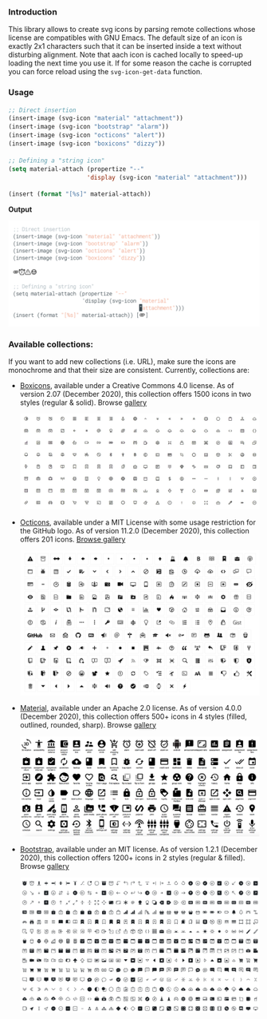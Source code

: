 
### Introduction

This library allows to create svg icons by parsing remote collections
whose license are compatibles with GNU Emacs. The default size of an
icon is exactly 2x1 characters such that it can be inserted inside a
text without disturbing alignment. Note that aach icon is cached
locally to speed-up loading the next time you use it. If for some
reason the cache is corrupted you can  force reload using the
`svg-icon-get-data` function.

### Usage

```lisp
;; Direct insertion
(insert-image (svg-icon "material" "attachment"))
(insert-image (svg-icon "bootstrap" "alarm"))
(insert-image (svg-icon "octicons" "alert"))
(insert-image (svg-icon "boxicons" "dizzy"))

;; Defining a "string icon"
(setq material-attach (propertize "--"
                      'display (svg-icon "material" "attachment")))

(insert (format "[%s]" material-attach))
```

**Output**

![](screenshot.png)


### Available collections:

If you want to add new collections (i.e. URL), make sure the icons are
monochrome and that their size are consistent. Currently, collections
are:

- [Boxicons](https://github.com/atisawd/boxicons), available under a
  Creative Commons 4.0 license.  As of version 2.07 (December 2020),
  this collection offers 1500 icons in two styles (regular & solid).
  Browse [gallery](https://boxicons.com)
  
  ![](boxicons.png)
  
- [Octicons](https://github.com/primer/octicons), available under a
  MIT License with some usage restriction for the GitHub logo.  As of
  version 11.2.0 (December 2020), this collection offers 201 icons.
  [Browse gallery](https://primer.style/octicons)
  
  ![](octicons.png)

- [Material](https://github.com/Templarian/MaterialDesign),
  available under an Apache 2.0 license.  As of version 4.0.0
  (December 2020), this collection offers 500+ icons in 4 styles
  (filled, outlined, rounded, sharp).
  Browse [gallery](https://materialdesignicons.com)

  ![](material.png)

- [Bootstrap](https://github.com/twbs/icons), available under an MIT
  license.  As of version 1.2.1 (December 2020), this collection
  offers 1200+ icons in 2 styles (regular & filled). Browse
  [gallery](https://icons.getbootstrap.com)

  ![](bootstrap.png)


